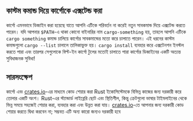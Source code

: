 ## কাস্টম কমান্ড দিয়ে কার্গোকে এক্সটেন্ড করা

কার্গো এমনভাবে ডিজাইন করা হয়েছে যাতে আপনি এটিকে পরিবর্তন না করেই নতুন সাবকমান্ড দিয়ে এক্সটেন্ড করতে পারেন। যদি আপনার `$PATH`-এ থাকা কোনো বাইনারির নাম `cargo-something` হয়, তাহলে আপনি এটিকে `cargo something` কমান্ড চালিয়ে কার্গোর সাবকমান্ডের মতো করে চালাতে পারেন। এই ধরনের কাস্টম কমান্ডগুলো `cargo --list` চালালে তালিকাভুক্ত হয়। `cargo install` ব্যবহার করে এক্সটেনশন ইনস্টল করতে পারা এবং তারপর সেগুলোকে বিল্ট-ইন কার্গো টুলের মতোই চালাতে পারা কার্গোর ডিজাইনের একটি অত্যন্ত সুবিধাজনক সুবিধা!

## সারসংক্ষেপ

কার্গো এবং [crates.io](https://crates.io/)-এর মাধ্যমে কোড শেয়ার করা Rust ইকোসিস্টেমকে বিভিন্ন কাজের জন্য দরকারী করে তোলার একটি অংশ। Rust-এর স্ট্যান্ডার্ড লাইব্রেরি ছোট এবং স্থিতিশীল, কিন্তু ক্রেটগুলো ভাষার টাইমলাইনের থেকে ভিন্ন সময়ে সহজেই শেয়ার করা, ব্যবহার করা এবং উন্নত করা যায়। [crates.io](https://crates.io/)-তে আপনার জন্য দরকারী কোড শেয়ার করতে দ্বিধা করবেন না; সম্ভবত এটি অন্য কারো জন্যও দরকারী হবে